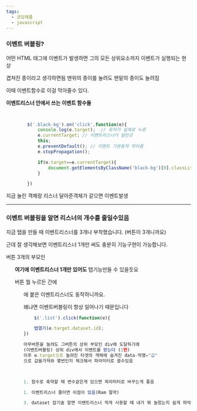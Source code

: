 ```yaml
---
tags:
  - 코딩애플
  - javascript
---
```



### 이벤트 버블링?

어떤 HTML 태그에 이벤트가 발생하면 그의 모든 상위요소까지 이벤트가 실행되는 현상

겹쳐진 종이라고 생각하면됨
맨위의 종이를 눌려도 맨밑의 종이도 눌려짐

이때 이벤트함수로 이걸 막아줄수 있다.

**이벤트리스너 안에서 쓰는 이벤트 함수들**

``` javascript
  

        $('.black-bg').on('click',function(e){
            console.log(e.target);  // 유저가 실제로 누른
            e.currentTarget; // 이벤트리스너가 달린곳
            this;
            e.preventDefault(); // 이벤트 기본동작 막아줌
            e.stopPropagation();

            if(e.target==e.currentTarget){
                document.getElementsByClassName('black-bg')[0].classList.remove('show-modal')
            }

        })
```

지금 눌린 객체랑 리스너 달아준객체가 같으면 이벤트발생

----

### 이벤트 버블링을 알면 리스너의 개수를 줄일수있음

지금 탭을 만들 때 이벤트리스너를 3개나 부착했습니다. (버튼이 3개니까요)

근데 잘 생각해보면 이벤트리스너 1개만 써도 충분히 기능구현이 가능합니다.

버튼 3개의 부모인 **<ul class="list"> 여기에 이벤트리스너 1개만 있어도** 탭기능만들 수 있을듯요 

버튼 뭘 누르든 간에 <ul class="list">에 붙은 이벤트리스너도 동작하니까요. 

왜냐면 이벤트버블링이 항상 일어나기 때문입니다

``` javascript
	$('.list').click(function(e){

    탭열기(e.target.dataset.id);
})

아무버튼을 눌려도 그버튼의 상위 부모인 div에 도달하기에
(이벤트버블링) 상위 div에서 이벤트를 받는다 (1번)
이후 e.target으로 눌려진 타겟의 객체에 숨겨진 data-작명="값"
으로 값을가져와 몇번인지 체크해서 파라미터로 쓸수있음



1. 함수로 축약할 때 변수같은게 있으면 파라미터로 바꾸는게 좋음 

1. 이벤트리스너 줄이면 이점이 있음(Ram 절약)

3. dataset 잡기술 알면 이벤트리스너 적게 사용할 때 내가 뭐 눌렀는지 쉽게 파악할 수도 있음